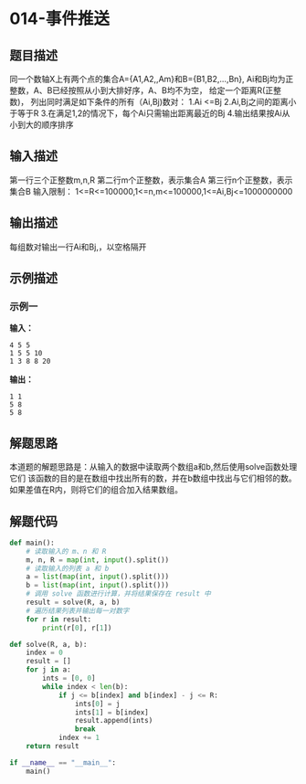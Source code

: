 # 014-事件推送

## 题目描述

同一个数轴X上有两个点的集合A={A1,A2,,Am}和B={B1,B2,...,Bn},
Ai和Bj均为正整数，A、B已经按照从小到大排好序，A、B均不为空，
给定一个距离R(正整数)，
列出同时满足如下条件的所有（Ai,Bj)数对：
1.Ai <=Bj
2.Ai,Bj之间的距离小于等于R
3.在满足1,2的情况下，每个Ai只需输出距离最近的Bj
4.输出结果按Ai从小到大的顺序排序

## 输入描述

第一行三个正整数m,n,R
第二行m个正整数，表示集合A
第三行n个正整数，表示集合B
输入限制：
1<=R<=100000,1<=n,m<=100000,1<=Ai,Bj<=1000000000                              

## 输出描述

每组数对输出一行Ai和Bj,，以空格隔开

## 示例描述

### 示例一

**输入：**
```
4 5 5
1 5 5 10
1 3 8 8 20 
```

**输出：**
```
1 1
5 8 
5 8
```

## 解题思路

本道题的解题思路是：从输入的数据中读取两个数组a和b,然后使用solve函数处理它们
该函数的目的是在数组中找出所有的数，并在b数组中找出与它们相邻的数。如果差值在R内，则将它们的组合加入结果数组。

## 解题代码

```python
def main():
    # 读取输入的 m、n 和 R
    m, n, R = map(int, input().split())
    # 读取输入的列表 a 和 b
    a = list(map(int, input().split()))
    b = list(map(int, input().split()))
    # 调用 solve 函数进行计算，并将结果保存在 result 中
    result = solve(R, a, b)
    # 遍历结果列表并输出每一对数字
    for r in result:
        print(r[0], r[1])

def solve(R, a, b):
    index = 0
    result = []
    for j in a:
        ints = [0, 0]
        while index < len(b):
            if j <= b[index] and b[index] - j <= R:
                ints[0] = j
                ints[1] = b[index]
                result.append(ints)
                break
            index += 1
    return result

if __name__ == "__main__":
    main()
```